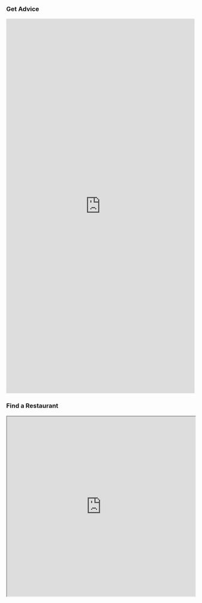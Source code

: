 
### Get Advice
<center>
<iframe src="https://docs.google.com/forms/d/e/1FAIpQLScIUHohty3LeZAAMajY76S-CZl4bwWFj9VMUYC0DtI-b2DVLg/viewform?embedded=true#start=embed" width="100%" height="1000" frameborder="0" marginheight="0" marginwidth="0">Loading...</iframe>
</center>

### Find a Restaurant

<center>
<iframe src="https://www.google.com/maps/d/embed?mid=13ntUIlg44NEtydvMuuO3fji7mBE" width="100%" height="480"></iframe>
</center>
